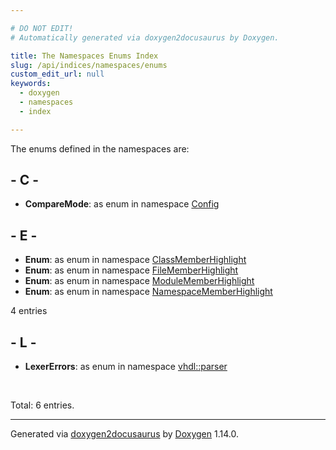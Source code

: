 ```yaml
---

# DO NOT EDIT!
# Automatically generated via doxygen2docusaurus by Doxygen.

title: The Namespaces Enums Index
slug: /api/indices/namespaces/enums
custom_edit_url: null
keywords:
  - doxygen
  - namespaces
  - index

---
```


<div class="doxyPage">

<p>The enums defined in the namespaces are:</p>

## - C -

<ul>
<li><b>CompareMode</b>: as enum in namespace <a href="/web-doxygen/docs/api/namespaces/config/#a098ed7e63f2ba437f0e540316e6cd940">Config</a></li>
</ul>

## - E -

<ul>
<li><b>Enum</b>: as enum in namespace <a href="/web-doxygen/docs/api/namespaces/classmemberhighlight/#a6048197e058a0592b709901a26fd5beb">ClassMemberHighlight</a></li>
<li><b>Enum</b>: as enum in namespace <a href="/web-doxygen/docs/api/namespaces/filememberhighlight/#a399c1e21b2b7261ec5f1a5d7ec196550">FileMemberHighlight</a></li>
<li><b>Enum</b>: as enum in namespace <a href="/web-doxygen/docs/api/namespaces/modulememberhighlight/#ad9dbe63064ec2d350612e68216a18d12">ModuleMemberHighlight</a></li>
<li><b>Enum</b>: as enum in namespace <a href="/web-doxygen/docs/api/namespaces/namespacememberhighlight/#a021f146e1894f62e142ba38537ccfb7c">NamespaceMemberHighlight</a></li>
</ul>
<p>4 entries</p>

## - L -

<ul>
<li><b>LexerErrors</b>: as enum in namespace <a href="/web-doxygen/docs/api/namespaces/vhdl/parser/#aafe508f14061aff05b2fd72cbbf9c263">vhdl::parser</a></li>
</ul>
<br/>
<p>Total: 6 entries.</p>

<hr/>

<p class="doxyGeneratedBy">Generated via <a href="https://github.com/xpack/doxygen2docusaurus">doxygen2docusaurus</a> by <a href="https://www.doxygen.nl">Doxygen</a> 1.14.0.</p>

</div>
